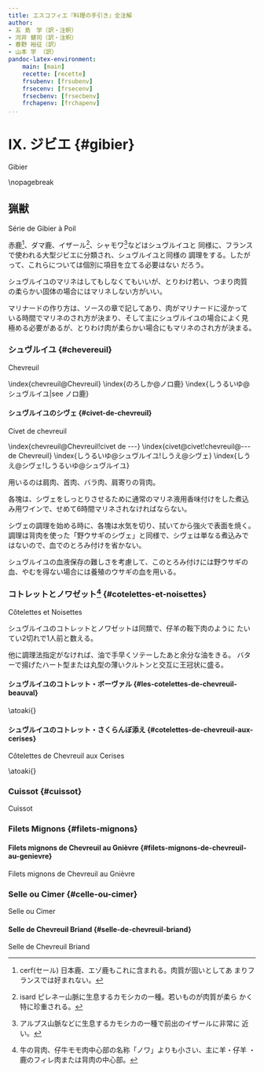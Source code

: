 ```yaml
---
title: エスコフィエ『料理の手引き』全注解
author:
- 五 島　学（訳・注釈）
- 河井 健司（訳・注釈）
- 春野 裕征（訳）
- 山本 学 （訳）
pandoc-latex-environment:
    main: [main]
    recette: [recette]
    frsubenv: [frsubenv]
    frsecenv: [frsecenv]
    frsecbenv: [frsecbenv]
    frchapenv: [frchapenv]
...
```






<div class="main">

# IX. ジビエ {#gibier}

<div class="frchapenv">Gibier</div>

\nopagebreak


## 猟獣

<div class="frsecenv">Série de Gibier à Poil</div>

赤鹿[^1]、ダマ鹿、イザール[^2]、シャモワ[^3]などはシュヴルイユと
同様に、フランスで使われる大型ジビエに分類され、シュヴルイユと同様の
調理をする。したがって、これらについては個別に項目を立てる必要はない
だろう。

シュヴルイユのマリネはしてもしなくてもいいが、とりわけ若い、つまり肉質
の柔らかい固体の場合にはマリネしない方がいい。

マリナードの作り方は、ソースの章で記してあり、肉がマリナードに浸かって
いる時間でマリネのされ方が決まり、そして主にシュヴルイユの場合によく見
極める必要があるが、とりわけ肉が柔らかい場合にもマリネのされ方が決まる。


[^1]: cerf(セール) 日本鹿、エゾ鹿もこれに含まれる。肉質が固いとしてあ
    まりフランスでは好まれない。


[^2]: isard ピレネー山脈に生息するカモシカの一種。若いものが肉質が柔ら
    かく特に珍重される。


[^3]: アルプス山脈などに生息するカモシカの一種で前出のイザールに非常に
    近い。

</div><!--endMain-->
<div class="main">

### シュヴルイユ {#chevereuil}

<div class="frsecbenv">Chevreuil</div>

\index{chevreuil@Chevreuil}
\index{のろしか@ノロ鹿}
\index{しうるいゆ@シュヴルイユ|see ノロ鹿}

</div><!--endMain-->


<div class="recette"><!--beginRecette-->


#### シュヴルイユのシヴェ {#civet-de-chevreuil}

<div class="frsubenv">Civet de chevreuil</div>

\index{chevreuil@Chevreuil!civet de ---}
\index{civet@civet!chevreuil@--- de Chevreuil}
\index{しうるいゆ@シュヴルイユ!しうえ@シヴェ}
\index{しうえ@シヴェ!しうるいゆ@シュヴルイユ}


用いるのは肩肉、首肉、バラ肉、肩寄りの背肉。

各塊は、シヴェをしっとりさせるために通常のマリネ液用香味付けをした煮込
み用ワインで、せめて6時間マリネされなければならない。

シヴェの調理を始める時に、各塊は水気を切り、拭いてから強火で表面を焼く。
調理は背肉を使った「野ウサギのシヴェ」と同様で、シヴェは単なる煮込みで
はないので、血でのとろみ付けを省かない。

シュヴルイユの血液保存の難しさを考慮して、このとろみ付けには野ウサギの
血、やむを得ない場合には養殖のウサギの血を用いる。


</div><!--Endrecette-->

<div class="main">

### コトレットとノワゼット[^4] {#cotelettes-et-noisettes}

<div class="frsecbenv">Côtelettes et Noisettes</div>

シュヴルイユのコトレットとノワゼットは同類で、仔羊の鞍下肉のように
たいてい2切れで1人前と数える。

他に調理法指定がなければ、油で手早くソテーしたあと余分な油をきる。
バターで揚げたハート型または丸型の薄いクルトンと交互に王冠状に盛る。


[^4]: 牛の背肉、仔牛モモ肉中心部の名称「ノワ」よりも小さい、主に羊・仔羊
・鹿のフィレ肉または背肉の中心部。





</div><!--endMain-->

<div class="recette"><!--beginRecette-->

#### シュヴルイユのコトレット・ボーヴァル {#les-cotelettes-de-chevreuil-beauval}












\atoaki{} <!--レシピ本体の後の空白を調整するためのコマンドなので、後にレシピが続くときは入れてください-->

#### シュヴルイユのコトレット・さくらんぼ添え {#cotelettes-de-chevreuil-aux-cerises}

<div class="frsubenv">Côtelettes de Chevreuil aux Cerises</div>








\atoaki{}




















</div><!--Endrecette-->

<div class="main">

### Cuissot {#cuissot}

<div class="frsecbenv">Cuissot</div>









### Filets Mignons {#filets-mignons}

</div><!--endMain-->

<div class="recette"><!--beginRecette-->

#### Filets mignons de Chevreuil au Gnièvre {#filets-mignons-de-chevreuil-au-genievre}

<div class="frsubenv">Filets mignons de Chevreuil au Gnièvre</div>



</div><!--Endrecette-->


<div class="main">

### Selle ou Cimer {#celle-ou-cimer}

<div class="frsecbenv">Selle ou Cimer</div>




</div>

<div class="recette">

#### Selle de Chevreuil Briand {#selle-de-chevreuil-briand}

<div class="frsubenv">Selle de Chevreuil Briand</div>















</div><!--endRecette-->
